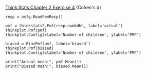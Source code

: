 [Think Stats Chapter 2 Exercise 4](http://greenteapress.com/thinkstats2/html/thinkstats2003.html#toc24) (Cohen's d)


    resp = nsfg.ReadFemResp()
 
    pmf = thinkstats2.Pmf(resp.numkdhh, label='actual')
    thinkplot.Pmf(pmf)
    thinkplot.Config(xlabel='Number of children', ylabel='PMF')
 
    biased = BiasPmf(pmf, label='biased')
    thinkplot.Pmf(biased)
    thinkplot.Config(xlabel='Number of children', ylabel='PMF')
 
    print("Actual mean:", pmf.Mean())
    print("Biased mean:", biased.Mean())
